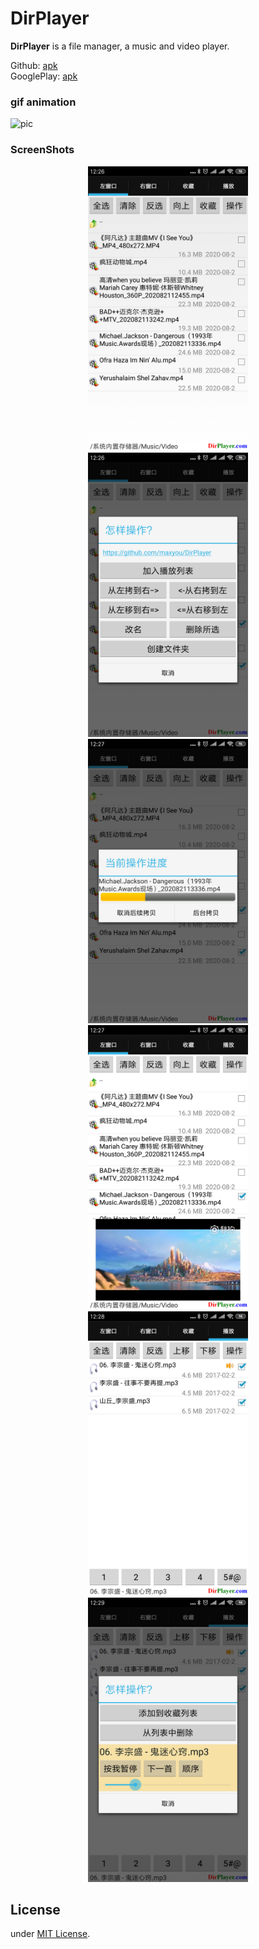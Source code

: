 # DirPlayer

**DirPlayer** is a file manager, a music and video player.

Github: [apk](https://github.com/maxyou/DirPlayer/blob/master/DirPlayer.apk?raw=true)<br>
GooglePlay: [apk](https://play.google.com/store/apps/details?id=com.maxproj.android.dirplayer)<br>


### gif animation
![pic][1]

  [1]: https://raw.githubusercontent.com/maxyou/DirPlayer/master/ezgif.com-resize.gif


### ScreenShots
<p align="center">
  <img src="./screenshots/788.png" width="256" height="455">
  <img src="./screenshots/712.png" width="256" height="455">
  <img src="./screenshots/007.png" width="256" height="455">
  <img src="./screenshots/758.png" width="256" height="455">
  <img src="./screenshots/728.png" width="256" height="455">
  <img src="./screenshots/529.png" width="256" height="455">
</p>


## License<br>
under [MIT License](http://www.opensource.org/licenses/MIT).

